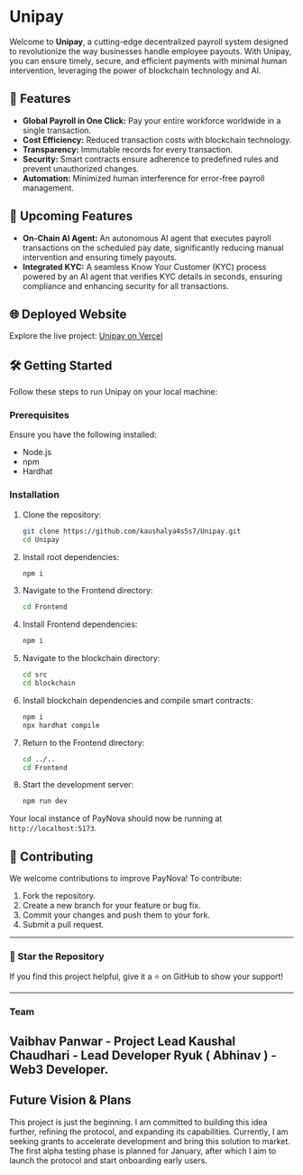 # Unipay

Welcome to **Unipay**, a cutting-edge decentralized payroll system designed to revolutionize the way businesses handle employee payouts. With Unipay, you can ensure timely, secure, and efficient payments with minimal human intervention, leveraging the power of blockchain technology and AI.

## 🚀 Features

- **Global Payroll in One Click:** Pay your entire workforce worldwide in a single transaction.
- **Cost Efficiency:** Reduced transaction costs with blockchain technology.
- **Transparency:** Immutable records for every transaction.
- **Security:** Smart contracts ensure adherence to predefined rules and prevent unauthorized changes.
- **Automation:** Minimized human interference for error-free payroll management.

## 🌟 Upcoming Features

- **On-Chain AI Agent:** An autonomous AI agent that executes payroll transactions on the scheduled pay date, significantly reducing manual intervention and ensuring timely payouts.
- **Integrated KYC:** A seamless Know Your Customer (KYC) process powered by an AI agent that verifies KYC details in seconds, ensuring compliance and enhancing security for all transactions.

## 🌐 Deployed Website

Explore the live project: [Unipay on Vercel](uni-pay-hazel.vercel.app)

## 🛠️ Getting Started

Follow these steps to run Unipay on your local machine:

### Prerequisites

Ensure you have the following installed:
- Node.js
- npm
- Hardhat

### Installation

1. Clone the repository:
   ```bash
   git clone https://github.com/kaushalya4s5s7/Unipay.git
   cd Unipay
   ```

2. Install root dependencies:
   ```bash
   npm i
   ```

3. Navigate to the Frontend directory:
   ```bash
   cd Frontend
   ```

4. Install Frontend dependencies:
   ```bash
   npm i
   ```

5. Navigate to the blockchain directory:
   ```bash
   cd src
   cd blockchain
   ```

6. Install blockchain dependencies and compile smart contracts:
   ```bash
   npm i
   npx hardhat compile
   ```

7. Return to the Frontend directory:
   ```bash
   cd ../..
   cd Frontend
   ```

8. Start the development server:
   ```bash
   npm run dev
   ```

Your local instance of PayNova should now be running at `http://localhost:5173`.

## 🤝 Contributing

We welcome contributions to improve PayNova! To contribute:

1. Fork the repository.
2. Create a new branch for your feature or bug fix.
3. Commit your changes and push them to your fork.
4. Submit a pull request.

---

### 🌟 Star the Repository
If you find this project helpful, give it a ⭐ on GitHub to show your support!

---

### Team
Vaibhav Panwar - Project Lead
Kaushal Chaudhari - Lead Developer
Ryuk ( Abhinav ) - Web3 Developer.
---

## **Future Vision & Plans**

This project is just the beginning. I am committed to building this idea further, refining the protocol, and expanding its capabilities. Currently, I am seeking grants to accelerate development and bring this solution to market. The first alpha testing phase is planned for January, after which I aim to launch the protocol and start onboarding early users.
